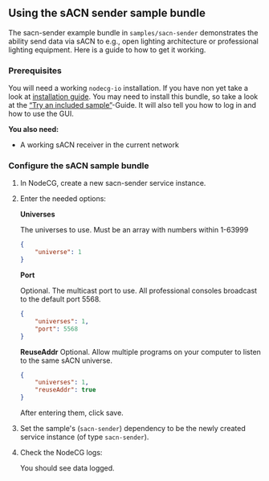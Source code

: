 ## Using the sACN sender sample bundle

The sacn-sender example bundle in `samples/sacn-sender` demonstrates the ability
send data via sACN to e.g., open lighting architecture or professional lighting
equipment. Here is a guide to how to get it working.

### Prerequisites

You will need a working `nodecg-io` installation. If you have non yet take a
look at [installation guide](../getting_started/install.md). You may need to
install this bundle, so take a look at the
[“Try an included sample”](../getting_started/try_example_bundle.md)-Guide. It
will also tell you how to log in and how to use the GUI.

**You also need:**

-   A working sACN receiver in the current network

### Configure the sACN sample bundle

1. In NodeCG, create a new sacn-sender service instance.
2. Enter the needed options:

    **Universes**

    The universes to use. Must be an array with numbers within 1-63999

    ```json
    {
        "universe": 1
    }
    ```

    **Port**

    Optional. The multicast port to use. All professional consoles broadcast to
    the default port 5568.

    ```json
    {
        "universes": 1,
        "port": 5568
    }
    ```

    **ReuseAddr** Optional. Allow multiple programs on your computer to listen
    to the same sACN universe.

    ```json
    {
        "universes": 1,
        "reuseAddr": true
    }
    ```

    After entering them, click save.

3. Set the sample's (`sacn-sender`) dependency to be the newly created service
   instance (of type `sacn-sender`).

4. Check the NodeCG logs:

    You should see data logged.
